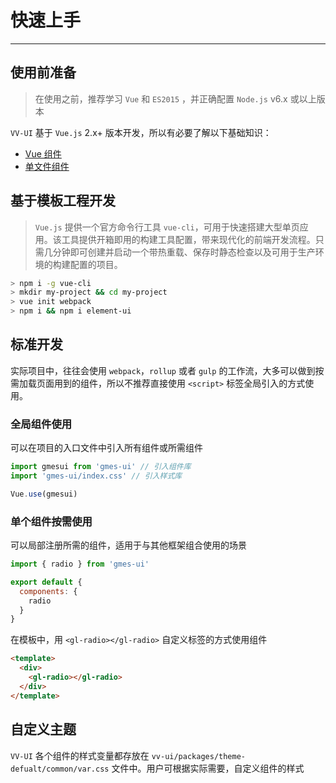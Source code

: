 
# 快速上手

----

## 使用前准备

> 在使用之前，推荐学习 `Vue` 和 `ES2015` ，并正确配置 `Node.js` v6.x 或以上版本

`VV-UI` 基于 `Vue.js` 2.x+ 版本开发，所以有必要了解以下基础知识：
- [Vue 组件](https://cn.vuejs.org/v2/guide/components.html)
- [单文件组件](https://cn.vuejs.org/v2/guide/single-file-components.html)

## 基于模板工程开发

> `Vue.js` 提供一个官方命令行工具 `vue-cli`，可用于快速搭建大型单页应用。该工具提供开箱即用的构建工具配置，带来现代化的前端开发流程。只需几分钟即可创建并启动一个带热重载、保存时静态检查以及可用于生产环境的构建配置的项目。

```bash
> npm i -g vue-cli
> mkdir my-project && cd my-project
> vue init webpack
> npm i && npm i element-ui
```

## 标准开发

实际项目中，往往会使用 `webpack`，`rollup` 或者 `gulp` 的工作流，大多可以做到按需加载页面用到的组件，所以不推荐直接使用 `<script>` 标签全局引入的方式使用。

### 全局组件使用

可以在项目的入口文件中引入所有组件或所需组件

```js
import gmesui from 'gmes-ui' // 引入组件库
import 'gmes-ui/index.css' // 引入样式库

Vue.use(gmesui)
```

### 单个组件按需使用

可以局部注册所需的组件，适用于与其他框架组合使用的场景

```js
import { radio } from 'gmes-ui'

export default {
  components: {
    radio
  }
}
```

在模板中，用 `<gl-radio></gl-radio>` 自定义标签的方式使用组件

```html
<template>
  <div>
    <gl-radio></gl-radio>
  </div>
</template>
```

## 自定义主题

`VV-UI` 各个组件的样式变量都存放在 `vv-ui/packages/theme-defualt/common/var.css` 文件中。用户可根据实际需要，自定义组件的样式
